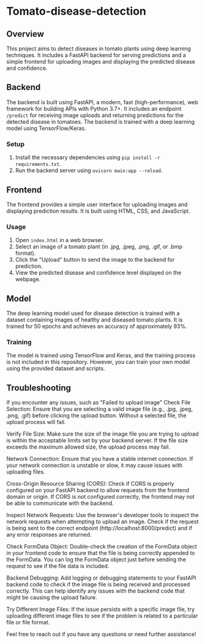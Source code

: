 # Tomato-disease-detection

## Overview
This project aims to detect diseases in tomato plants using deep learning techniques. It includes a FastAPI backend for serving predictions and a simple frontend for uploading images and displaying the predicted disease and confidence.

## Backend
The backend is built using FastAPI, a modern, fast (high-performance), web framework for building APIs with Python 3.7+. It includes an endpoint `/predict` for receiving image uploads and returning predictions for the detected disease in tomatoes. The backend is trained with a deep learning model using TensorFlow/Keras.

### Setup
1. Install the necessary dependencies using `pip install -r requirements.txt`.
2. Run the backend server using `uvicorn main:app --reload`.

## Frontend
The frontend provides a simple user interface for uploading images and displaying prediction results. It is built using HTML, CSS, and JavaScript.

### Usage
1. Open `index.html` in a web browser.
2. Select an image of a tomato plant (in .jpg, .jpeg, .png, .gif, or .bmp format).
3. Click the "Upload" button to send the image to the backend for prediction.
4. View the predicted disease and confidence level displayed on the webpage.

## Model
The deep learning model used for disease detection is trained with a dataset containing images of healthy and diseased tomato plants. It is trained for 50 epochs and achieves an accuracy of approximately 93%.

### Training
The model is trained using TensorFlow and Keras, and the training process is not included in this repository. However, you can train your own model using the provided dataset and scripts.

## Troubleshooting
If you encounter any issues, such as "Failed to upload image"
Check File Selection: Ensure that you are selecting a valid image file (e.g., .jpg, .jpeg, .png, .gif) before clicking the upload button. Without a selected file, the upload process will fail.

Verify File Size: Make sure the size of the image file you are trying to upload is within the acceptable limits set by your backend server. If the file size exceeds the maximum allowed size, the upload process may fail.

Network Connection: Ensure that you have a stable internet connection. If your network connection is unstable or slow, it may cause issues with uploading files.

Cross-Origin Resource Sharing (CORS): Check if CORS is properly configured on your FastAPI backend to allow requests from the frontend domain or origin. If CORS is not configured correctly, the frontend may not be able to communicate with the backend.

Inspect Network Requests: Use the browser's developer tools to inspect the network requests when attempting to upload an image. Check if the request is being sent to the correct endpoint (http://localhost:8000/predict) and if any error responses are returned.

Check FormData Object: Double-check the creation of the FormData object in your frontend code to ensure that the file is being correctly appended to the FormData. You can log the FormData object just before sending the request to see if the file data is included.

Backend Debugging: Add logging or debugging statements to your FastAPI backend code to check if the image file is being received and processed correctly. This can help identify any issues with the backend code that might be causing the upload failure.

Try Different Image Files: If the issue persists with a specific image file, try uploading different image files to see if the problem is related to a particular file or file format.


Feel free to reach out if you have any questions or need further assistance!
